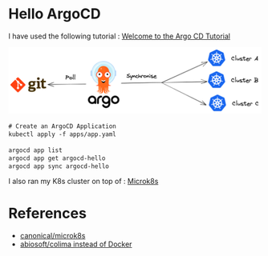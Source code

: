 # Hello ArgoCD
I have used the following tutorial : [Welcome to the Argo CD Tutorial](https://redhat-scholars.github.io/argocd-tutorial/argocd-tutorial/index.html)

![img.png](docs%2Fimg.png)

```
# Create an ArgoCD Application
kubectl apply -f apps/app.yaml

argocd app list
argocd app get argocd-hello
argocd app sync argocd-hello

```

I also ran my K8s cluster on top of : [Microk8s](https://microk8s.io/)


# References
- [canonical/microk8s](https://github.com/canonical/microk8s)
- [abiosoft/colima instead of Docker](https://github.com/abiosoft/colima)